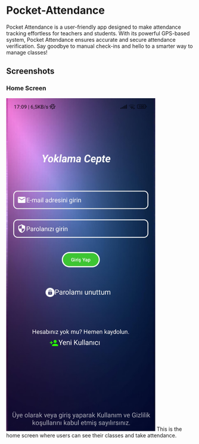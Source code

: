 # Pocket-Attendance
Pocket Attendance is a user-friendly app designed to make attendance tracking effortless for teachers and students. With its powerful GPS-based system, Pocket Attendance ensures accurate and secure attendance verification. Say goodbye to manual check-ins and hello to a smarter way to manage classes!

## Screenshots

### Home Screen
<img src="images/Screenshot_2025-01-09-17-09-41-961_com.example.yoklamaceptever3.jpg" alt="Screenshot" width="400"/>
This is the home screen where users can see their classes and take attendance.

